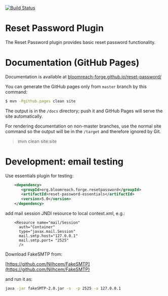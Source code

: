 [![Build Status](https://travis-ci.org/bloomreach-forge/reset-password.svg?branch=develop)](https://travis-ci.org/bloomreach-forge/reset-password)

# Reset Password Plugin

The Reset Password plugin provides basic reset password functionality. 


# Documentation (GitHub Pages)

Documentation is available at [bloomreach-forge.github.io/reset-password/](https://bloomreach-forge.github.io/reset-password/)

You can generate the GitHub pages only from ```master``` branch by this command:

```bash
$ mvn -Pgithub.pages clean site
```

The output is in the ```/docs``` directory; push it and GitHub Pages will serve the site automatically. 

For rendering documentation on non-master branches, use the normal site command so the output will be in the ```/target``` 
and therefore ignored by Git.

 > mvn clean site:site


 # Development: email testing
 Use essentials plugin for testing:
 
 ```xml
     <dependency>
        <groupId>org.bloomreach.forge.resetpassword</groupId>
        <artifactId>reset-password-essentials</artifactId>
        <version>5.0</version>       
     </dependency>
```
 
add mail session JNDI resource to local context.xml, e.g.:
 
```
    <Resource name="mail/Session" 
      auth="Container" 
      type="javax.mail.Session" 
      mail.smtp.host="127.0.0.1"
      mail.smtp.port= "2525"  
      />
```

Download  FakeSMTP from:

[https://github.com/Nilhcem/FakeSMTP](https://github.com/Nilhcem/FakeSMTP)

and run it as:


```bash
java -jar fakeSMTP-2.0.jar -s  -p 2525 -a 127.0.0.1
```

